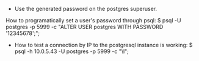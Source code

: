 - Use the generated password on the postgres superuser.

How to programatically set a user's password through psql:
    $ psql -U postgres -p 5999 -c "ALTER USER postgres WITH PASSWORD '12345678';";

- How to test a connection by IP to the postgresql instance is working: 
    $ psql -h 10.0.5.43 -U postgres -p 5999 -c "\l";
    

